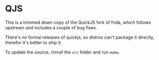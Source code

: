 QJS
===

This is a trimmed down copy of the QuickJS fork of frida, which
follows upstream and includes a couple of bug fixes.

There's no formal releases of quickjs, so distros can't package
it directly, therefor it's better to ship it.

To update the source, rimraf the `src` folder and run `make`.
